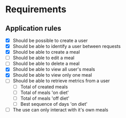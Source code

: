 # Requirements

## Application rules
- [X] Should be possible to create a user
- [X] Should be able to identify a user between requests
- [X] Should be able to create a meal
- [ ] Should be able to edit a meal
- [ ] Should be able to delete a meal
- [X] Should be able to view all user's meals
- [X] Should be able to view only one meal
- [ ] Should be able to retrieve metrics from a user
  - [ ] Total of created meals
  - [ ] Total of meals 'on diet'
  - [ ] Total of meals 'off diet'
  - [ ] Best sequence of days 'on diet'
- [ ] The use can only interact with it's own meals
